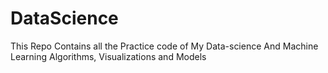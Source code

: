 # DataScience
This Repo Contains all the Practice code of My Data-science And Machine Learning Algorithms, Visualizations and Models
